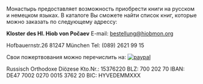 Монастырь предоставляет возможность приобрести книги на русском и немецком языках. В каталоге Вы сможете найти список книг, которые можно заказать по следующему адрессу:

**Kloster des Hl. Hiob von Počaev**
E-mail: bestellung@hiobmon.org

Hofbauernstr.26
81247 München
Tel: (089) 2621 99 15

Свои пожертвования можно перечислить на:
[![paypal](https://www.paypal.com/en_US/i/btn/btn_donateCC_LG.gif)](https://www.paypal.com/cgi-bin/webscr?cmd=_s-xclick&hosted_button_id=RGQ)

Russisch Orthodoxe Diözese
Kto.Nr.: 15376220
BLZ: 700 202 70
IBAN: DE47 7002 0270 0015 3762 20
BIC: HYVEDEMMXXX
